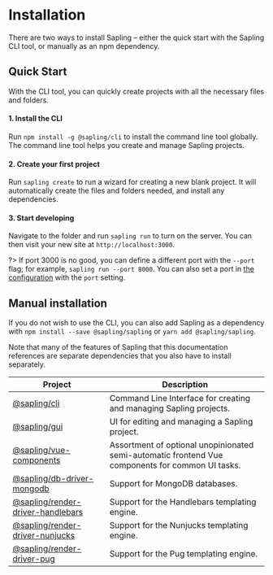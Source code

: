 # Installation

There are two ways to install Sapling &ndash; either the quick start with the Sapling CLI tool, or manually as an npm dependency.


## Quick Start

With the CLI tool, you can quickly create projects with all the necessary files and folders.

#### 1. Install the CLI

Run `npm install -g @sapling/cli` to install the command line tool globally.  The command line tool helps you create and manage Sapling projects.

#### 2. Create your first project

Run `sapling create` to run a wizard for creating a new blank project.  It will automatically create the files and folders needed, and install any dependencies.

#### 3. Start developing

Navigate to the folder and run `sapling run` to turn on the server.  You can then visit your new site at `http://localhost:3000`.

?> If port 3000 is no good, you can define a different port with the `--port` flag; for example, `sapling run --port 8000`.  You can also set a port in [the configuration](/config) with the `port` setting.


## Manual installation

If you do not wish to use the CLI, you can also add Sapling as a dependency with `npm install --save @sapling/sapling` or `yarn add @sapling/sapling`.

Note that many of the features of Sapling that this documentation references are separate dependencies that you also have to install separately.

| Project                                                                                     | Description                                                                                       |
|---------------------------------------------------------------------------------------------|---------------------------------------------------------------------------------------------------|
| [@sapling/cli](https://github.com/saplingjs/cli)                                            | Command Line Interface for creating and managing Sapling projects.                                |
| [@sapling/gui](https://github.com/saplingjs/gui)                                            | UI for editing and managing a Sapling project.                                                    |
| [@sapling/vue-components](https://github.com/saplingjs/vue-components)                      | Assortment of optional unopinionated semi-automatic frontend Vue components for common UI tasks.  |
| [@sapling/db-driver-mongodb](https://github.com/saplingjs/db-driver-mongodb)                | Support for MongoDB databases.                                                                    |
| [@sapling/render-driver-handlebars](https://github.com/saplingjs/render-driver-handlebars)  | Support for the Handlebars templating engine.                                                     |
| [@sapling/render-driver-nunjucks](https://github.com/saplingjs/render-driver-nunjucks)      | Support for the Nunjucks templating engine.                                                       |
| [@sapling/render-driver-pug](https://github.com/saplingjs/render-driver-pug)                | Support for the Pug templating engine.                                                            |